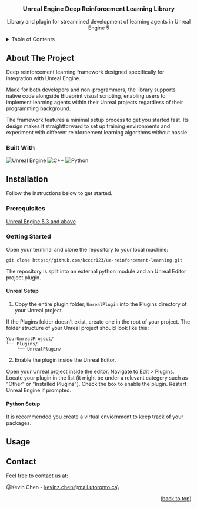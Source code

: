 <!-- PROJECT LOGO
<br />
<div align="center">
  <a href="https://github.com/github_username/repo_name">
    <img src="images/logo.png" alt="Logo" width="80" height="80">
  </a>
-->

<h3 align="center">Unreal Engine Deep Reinforcement Learning Library</h3>

  <p align="center">
    Library and plugin for streamlined development of learning agents in Unreal Engine 5
   <br />

<!-- TABLE OF CONTENTS -->
<details>
  <summary>Table of Contents</summary>
  <ol>
    <li>
      <a href="#about-the-project">About The Project</a>
      <ul>
        <li><a href="#built-with">Built With</a></li>
      </ul>
    </li>
    <li>
      <a href="#installation">Installation</a>
      <ul>
        <li><a href="#prerequisites">Prerequisites</a></li>
        <li><a href="#getting-started">Getting Started</a></li>
      </ul>
    </li>
    <li><a href="#usage">Usage</a></li>
    <li><a href="#contact">Contact</a></li>
  </ol>
</details>

<!-- ABOUT THE PROJECT -->

## About The Project

Deep reinforcement learning framework designed specifically for integration with Unreal Engine.

Made for both developers and non-programmers, the library supports native code alongside Blueprint visual scripting, enabling users to implement learning agents within their Unreal projects regardless of their programming background.

The framework features a minimal setup process to get you started fast. Its design makes it straightforward to set up training environments and experiment with different reinforcement learning algorithms without hassle.



### Built With

![Unreal Engine](https://img.shields.io/badge/Unreal%20Engine-0E1128?logo=unrealengine&logoColor=fff&style=for-the-badge)
![C++](https://img.shields.io/badge/C%2B%2B-00599C?logo=cplusplus&logoColor=fff&style=for-the-badge)
![Python](https://img.shields.io/badge/python-3670A0?style=for-the-badge&logo=python&logoColor=ffdd54)

<!-- INSTALLATION -->

## Installation

Follow the instructions below to get started.

### Prerequisites

[Unreal Engine 5.3 and above](https://www.unrealengine.com/en-US/download)


### Getting Started

Open your terminal and clone the repository to your local machine:

`git clone https://github.com/kcccr123/ue-reinforcement-learning.git`

The repository is split into an external python module and an Unreal Editor project plugin. 

#### Unreal Setup

1. Copy the entire plugin folder, `UnrealPlugin` into the Plugins directory of your Unreal project.

If the Plugins folder doesn’t exist, create one in the root of your project. The folder structure of your Unreal project should look like this: 

```plaintext
YourUnrealProject/
└── Plugins/
    └── UnrealPlugin/
```
2. Enable the plugin inside the Unreal Editor.
   
Open your Unreal project inside the editor. Navigate to Edit > Plugins. Locate your plugin in the list (it might be under a relevant category such as "Other" or "Installed Plugins"). Check the box to enable the plugin. Restart Unreal Engine if prompted.

#### Python Setup

It is recommended you create a virtual enviornment to keep track of your packages. 

## Usage


<!-- CONTACT -->

## Contact

Feel free to contact us at:

@Kevin Chen - kevinz.chen@mail.utoronto.ca\

<p align="right">(<a href="#readme-top">back to top</a>)</p>
